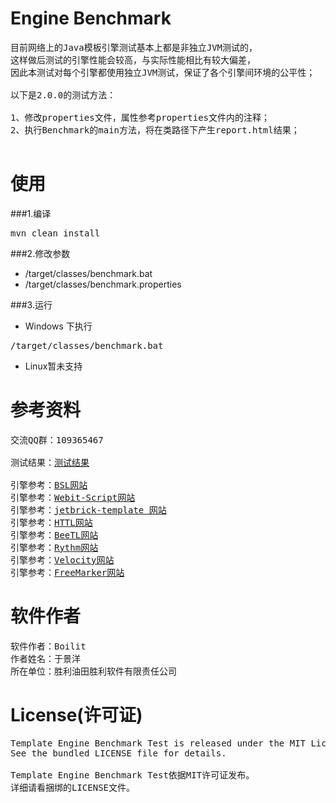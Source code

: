 Engine Benchmark
===
<pre>
目前网络上的Java模板引擎测试基本上都是非独立JVM测试的，
这样做后测试的引擎性能会较高，与实际性能相比有较大偏差，
因此本测试对每个引擎都使用独立JVM测试，保证了各个引擎间环境的公平性；

以下是2.0.0的测试方法：

1、修改properties文件，属性参考properties文件内的注释；
2、执行Benchmark的main方法，将在类路径下产生report.html结果；

</pre>

使用
===
###1.编译
<pre>
mvn clean install
</pre>

###2.修改参数
+ /target/classes/benchmark.bat
+ /target/classes/benchmark.properties

###3.运行
+ Windows 下执行
<pre>
/target/classes/benchmark.bat
</pre>
+ Linux暂未支持

参考资料
===
<pre>
交流QQ群：109365467

测试结果：<a href="http://boilit.github.io/bsl/zh/ability/jdk7utf8.html">测试结果</a>

引擎参考：<a href="http://boilit.github.io/bsl">BSL网站</a>
引擎参考：<a href="https://github.com/zqq90/webit-script">Webit-Script网站</a>
引擎参考：<a href="http://subchen.github.io/jetbrick-template/">jetbrick-template 网站</a>
引擎参考：<a href="http://httl.github.io">HTTL网站</a>
引擎参考：<a href="http://ibeetl.com/wordpress">BeeTL网站</a>
引擎参考：<a href="http://rythmengine.org">Rythm网站</a>
引擎参考：<a href="http://velocity.apache.org">Velocity网站</a>
引擎参考：<a href="http://freemarker.org">FreeMarker网站</a>
</pre>

软件作者
===
<pre>
软件作者：Boilit
作者姓名：于景洋
所在单位：胜利油田胜利软件有限责任公司
</pre>

License(许可证)
===
<pre>
Template Engine Benchmark Test is released under the MIT License. 
See the bundled LICENSE file for details.

Template Engine Benchmark Test依据MIT许可证发布。
详细请看捆绑的LICENSE文件。
</pre>

